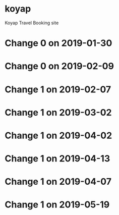 # koyap
Koyap Travel Booking site
# Change 0 on 2019-01-30
# Change 0 on 2019-02-09
# Change 1 on 2019-02-07
# Change 1 on 2019-03-02
# Change 1 on 2019-04-02
# Change 1 on 2019-04-13
# Change 1 on 2019-04-07
# Change 1 on 2019-05-19
